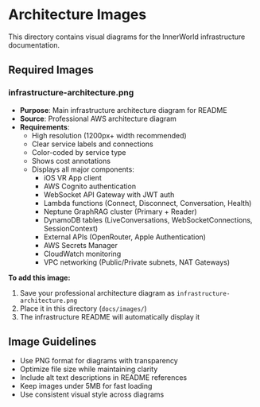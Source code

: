 # Architecture Images

This directory contains visual diagrams for the InnerWorld infrastructure documentation.

## Required Images

### infrastructure-architecture.png
- **Purpose**: Main infrastructure architecture diagram for README
- **Source**: Professional AWS architecture diagram
- **Requirements**: 
  - High resolution (1200px+ width recommended)
  - Clear service labels and connections
  - Color-coded by service type
  - Shows cost annotations
  - Displays all major components:
    - iOS VR App client
    - AWS Cognito authentication
    - WebSocket API Gateway with JWT auth
    - Lambda functions (Connect, Disconnect, Conversation, Health)
    - Neptune GraphRAG cluster (Primary + Reader)
    - DynamoDB tables (LiveConversations, WebSocketConnections, SessionContext)
    - External APIs (OpenRouter, Apple Authentication)
    - AWS Secrets Manager
    - CloudWatch monitoring
    - VPC networking (Public/Private subnets, NAT Gateways)

**To add this image:**
1. Save your professional architecture diagram as `infrastructure-architecture.png`
2. Place it in this directory (`docs/images/`)
3. The infrastructure README will automatically display it

## Image Guidelines

- Use PNG format for diagrams with transparency
- Optimize file size while maintaining clarity
- Include alt text descriptions in README references
- Keep images under 5MB for fast loading
- Use consistent visual style across diagrams
